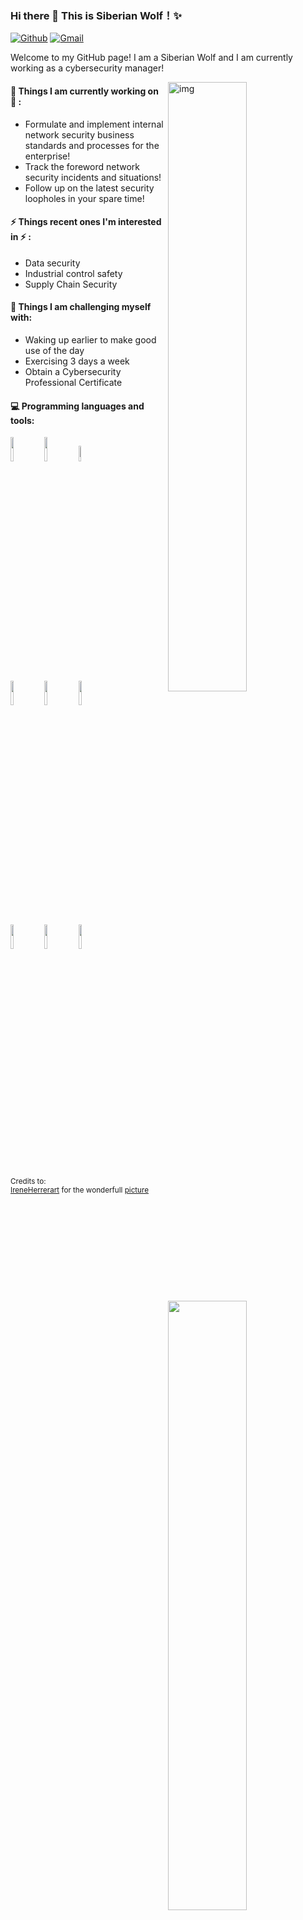 ### Hi there 👋 This is Siberian Wolf！✨ 
 
 
[![Github](https://img.shields.io/badge/-Github-000?style=flat&logo=Github&logoColor=white)](https://github.com/secloverwang/)
[![Gmail](https://img.shields.io/badge/-Gmail-c14438?style=flat&logo=Gmail&logoColor=white)](chinawangwang975@gmail.com)
 
Welcome to my GitHub page! I am a Siberian Wolf and I am currently working as a cybersecurity manager!
 
<img align="right" alt="img" src="https://media.istockphoto.com/id/1972286424/photo/digital-security-and-privacy-background-cyber-and-crypto-security-shield-on-futuristic-screen.jpg?s=2048x2048&w=is&k=20&c=1Jn-fCh-avCdjpcyVCECGLOC6McBQ1k1OBrkxwFr-1U=" width="50%" height="auto" />
             
#### 🌱 Things I am currently working on 🌱 : 
- Formulate and implement internal network security business standards and processes for the enterprise!
- Track the foreword network security incidents and situations!
- Follow up on the latest security loopholes in your spare time!
 
 
#### ⚡ Things recent ones I'm interested in ⚡ : 
- Data security
- Industrial control safety
- Supply Chain Security


#### :muscle: Things I am challenging myself with:
- Waking up earlier to make good use of the day
- Exercising 3 days a week
- Obtain a Cybersecurity Professional Certificate

#### :computer: Programming languages and tools: 
<p>
	<img width="50%" align="right" src="https://github-readme-stats.vercel.app/api?username=FernandoRoldan93&show_icons=true&hide_border=true" />
 
<code><img width="10%" src="https://www.vectorlogo.zone/logos/java/java-ar21.svg"></code>
<code><img width="10%" src="https://www.vectorlogo.zone/logos/python/python-ar21.svg"></code>
<code><img width="8%" src="https://www.vectorlogo.zone/logos/r-project/r-project-icon.svg"></code>
<br />
<code><img width="10%" src="https://www.vectorlogo.zone/logos/pocoo_flask/pocoo_flask-ar21.svg"></code>
<code><img width="10%" src="https://www.vectorlogo.zone/logos/mysql/mysql-ar21.svg"></code>
<code><img width="10%" src="https://www.vectorlogo.zone/logos/mongodb/mongodb-ar21.svg"></code>
<br />
<code><img width="10%" src="https://www.vectorlogo.zone/logos/apache_spark/apache_spark-ar21.svg"></code>
<code><img width="10%" src="https://www.vectorlogo.zone/logos/apache_hadoop/apache_hadoop-ar21.svg"></code>
<code><img width="10%" src="https://www.vectorlogo.zone/logos/git-scm/git-scm-ar21.svg"></code>
</p>
 
<sub>Credits to: <br/>[IreneHerrerart](https://www.artstation.com/ireneherrera) for the wonderfull [picture](https://github.com/FernandoRoldan93/FernandoRoldan93/blob/master/cover_image.jpg)</sub>
